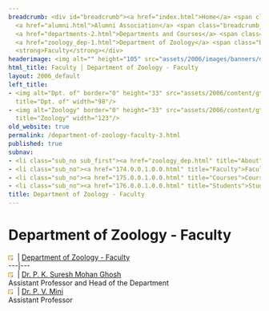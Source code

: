 ```yaml
---
breadcrumb: <div id="breadcrumb"><a href="index.html">Home</a> <span class="breadcrumb_spacer">&gt;</span>
  <a href="alumni.html">Alumni Association</a> <span class="breadcrumb_spacer">&gt;</span>
  <a href="departments-2.html">Departments and Courses</a> <span class="breadcrumb_spacer">&gt;</span>
  <a href="zoology_dep-1.html">Department of Zoology</a> <span class="breadcrumb_spacer">&gt;</span>
  <strong>Faculty</strong></div>
headerimage: <img alt="" height="105" src="assets/2006/images/banners/departments.jpg" width="472"/>
html_title: Faculty | Department of Zoology - Faculty
layout: 2006_default
left_title:
- <img alt="Dpt. of" border="0" height="33" src="assets/2006/content/gt/fcb6421c7c62628408190d4ca84029e5.png"
  title="Dpt. of" width="98"/>
- <img alt="Zoology" border="0" height="33" src="assets/2006/content/gt/228ec3875f7b4fdb835ee891fa3f5a9d.png"
  title="Zoology" width="123"/>
old_website: true
permalink: /department-of-zoology-faculty-3.html
published: true
subnav:
- <li class="sub_no sub_first"><a href="zoology_dep.html" title="About">About</a></li>
- <li class="sub_no"><a href="174.0.0.1.0.0.html" title="Faculty">Faculty</a></li>
- <li class="sub_no"><a href="175.0.0.1.0.0.html" title="Courses">Courses</a></li>
- <li class="sub_no"><a href="176.0.0.1.0.0.html" title="Students">Students</a></li>
title: Department of Zoology - Faculty
---
```


# Department of Zoology - Faculty

![](assets/2006/img/article/intlink_1.gif)![](assets/2006/img/leer.gif) | [Department of Zoology -
Faculty](department-of-zoology-faculty-3.html)  
---|---  
![](assets/2006/img/article/intlink_1.gif)![](assets/2006/img/leer.gif) | [Dr. P. K. Suresh Mohan
Ghosh](ghosh-1.html)  
Assistant Professor and Head of the Department  
![](assets/2006/img/article/intlink_1.gif)![](assets/2006/img/leer.gif) | [Dr. P. V.
Mini](mini-1.html)  
Assistant Professor